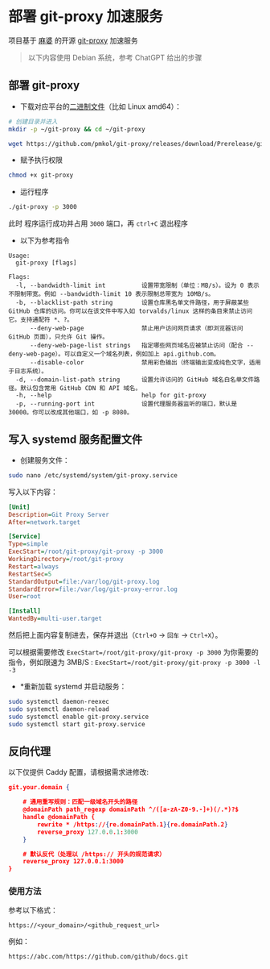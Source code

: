 # 部署 git-proxy 加速服务

项目基于 [麻婆](https://github.com/pmkol) 的开源 [git-proxy](https://github.com/pmkol/git-proxy) 加速服务

> 以下内容使用 Debian 系统，参考 ChatGPT 给出的步骤

## 部署 git-proxy

* 下载对应平台的[二进制文件](https://github.com/pmkol/git-proxy/releases)（比如 Linux amd64）：

```bash
# 创建目录并进入
mkdir -p ~/git-proxy && cd ~/git-proxy

wget https://github.com/pmkol/git-proxy/releases/download/Prerelease/git-proxy-linux-amd64 -O git-proxy

```

* 赋予执行权限

```bash
chmod +x git-proxy
```

* 运行程序

```bash
./git-proxy -p 3000
```

此时 程序运行成功并占用 `3000` 端口，再 `ctrl+C` 退出程序

* 以下为参考指令

```shell
Usage:
  git-proxy [flags]

Flags:
  -l, --bandwidth-limit int          设置带宽限制（单位：MB/s）。设为 0 表示不限制带宽。例如 --bandwidth-limit 10 表示限制总带宽为 10MB/s。
  -b, --blacklist-path string        设置仓库黑名单文件路径，用于屏蔽某些 GitHub 仓库的访问。你可以在该文件中写入如 torvalds/linux 这样的条目来禁止访问它。支持通配符 *、?。
      --deny-web-page                禁止用户访问网页请求（即浏览器访问 GitHub 页面），只允许 Git 操作。
      --deny-web-page-list strings   指定哪些网页域名应被禁止访问（配合 --deny-web-page）。可以自定义一个域名列表，例如加上 api.github.com。
      --disable-color                禁用彩色输出（终端输出变成纯色文字，适用于日志系统）。
  -d, --domain-list-path string      设置允许访问的 GitHub 域名白名单文件路径。默认包含常用 GitHub CDN 和 API 域名。
  -h, --help                         help for git-proxy
  -p, --running-port int             设置代理服务器监听的端口，默认是 30000。你可以改成其他端口，如 -p 8080。
```

## 写入 systemd 服务配置文件

* 创建服务文件：

```bash
sudo nano /etc/systemd/system/git-proxy.service
```

写入以下内容：

```ini
[Unit]
Description=Git Proxy Server
After=network.target

[Service]
Type=simple
ExecStart=/root/git-proxy/git-proxy -p 3000
WorkingDirectory=/root/git-proxy
Restart=always
RestartSec=5
StandardOutput=file:/var/log/git-proxy.log
StandardError=file:/var/log/git-proxy-error.log
User=root

[Install]
WantedBy=multi-user.target
```

然后把上面内容复制进去，保存并退出（`Ctrl+O` → `回车` → `Ctrl+X`）。

可以根据需要修改 `ExecStart=/root/git-proxy/git-proxy -p 3000` 为你需要的指令，例如限速为 3MB/S : `ExecStart=/root/git-proxy/git-proxy -p 3000 -l -3`

* *重新加载 systemd 并启动服务：

```bash
sudo systemctl daemon-reexec
sudo systemctl daemon-reload
sudo systemctl enable git-proxy.service
sudo systemctl start git-proxy.service
```

## 反向代理

以下仅提供 Caddy 配置，请根据需求进修改:

```json
git.your.domain {

    # 通用重写规则：匹配一级域名开头的路径
    @domainPath path_regexp domainPath ^/([a-zA-Z0-9.-]+)(/.*)?$
    handle @domainPath {
        rewrite * /https://{re.domainPath.1}{re.domainPath.2}
        reverse_proxy 127.0.0.1:3000
    }

    # 默认反代（处理以 /https:// 开头的规范请求）
    reverse_proxy 127.0.0.1:3000
}
```

### 使用方法

参考以下格式：

`https://<your_domain>/<github_request_url>`

例如：

`https://abc.com/https://github.com/github/docs.git`